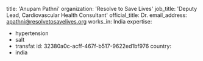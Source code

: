 title: 'Anupam Pathni'
organization: 'Resolve to Save Lives'
job_title: 'Deputy Lead, Cardiovascular Health Consultant'
official_title: Dr.
email_address: apathni@resolvetosavelives.org
works_in: India
expertise:
  - hypertension
  - salt
  - transfat
id: 32380a0c-acff-467f-b517-9622ed1bf976
country:
  - india
